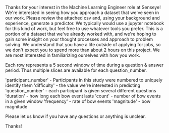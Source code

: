 Thanks for your interest in the Machine Learning Engineer role at Senseye! We're interested in seeing how you approach a dataset that we've seen in our work.  Please review the attached csv and, using your background and experience, generate a predictor.  We typically would use a jupyter notebook for this kind of work, but feel free to use whatever tools you prefer.  This is a portion of a dataset that we've already worked with, and we're hoping to gain some insight on your thought processes and approach to problem solving. We understand that you have a life outside of applying for jobs, so we don't expect you to spend more than about 2 hours on this project. We are most interested in familiarizing ourselves with how you work.

Each row represents a 5 second window of time during a question & answer period.  Thus multiple slices are available for each question_number.

'participant_number' - Participants in this study were numbered to uniquely identify them
'difficulty' - the value we're interested in predicting
'question_number' - each participant is given several different questions 
'duration' - how long each bow event lasts
'count' - number of bow events in a given window
'frequency'  - rate of bow events
'magnitude' - bow magnitude

Please let us know if you have any questions or anything is unclear.

Thanks!